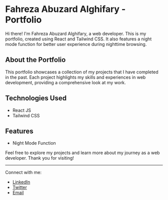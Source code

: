 # Fahreza Abuzard Alghifary - Portfolio

Hi there! I'm Fahreza Abuzard Alghifary, a web developer. This is my portfolio, created using React and Tailwind CSS. It also features a night mode function for better user experience during nighttime browsing.

## About the Portfolio

This portfolio showcases a collection of my projects that I have completed in the past. Each project highlights my skills and experiences in web development, providing a comprehensive look at my work.

## Technologies Used

- React JS
- Tailwind CSS

## Features

- Night Mode Function

Feel free to explore my projects and learn more about my journey as a web developer. Thank you for visiting!

---

Connect with me:

- [LinkedIn](#)
- [Twitter](#)
- [Email](mailto:fabuzard123@gmail.com)
